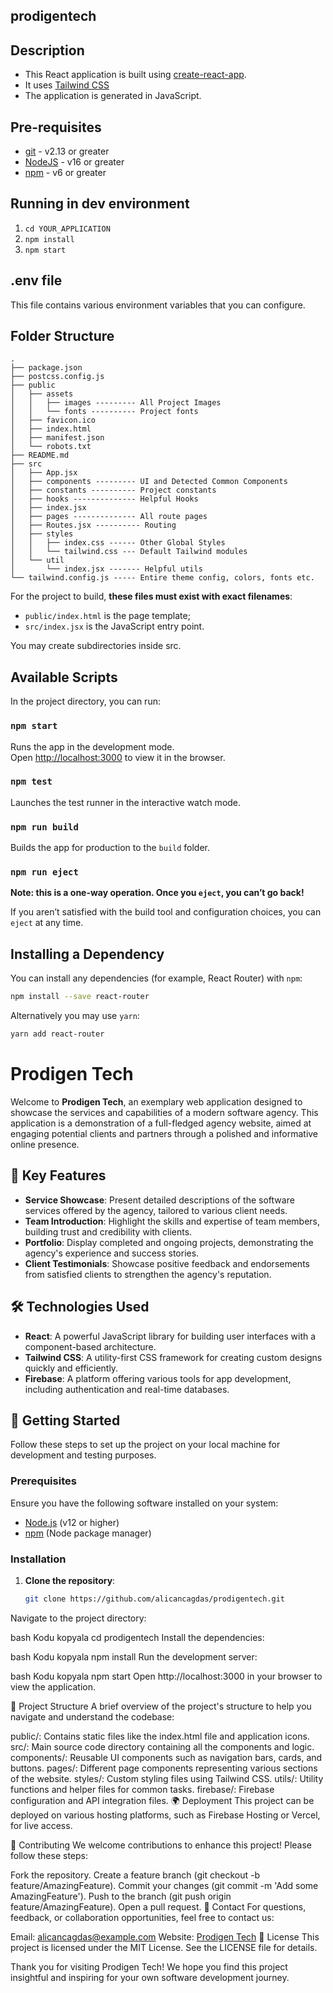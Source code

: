 ## prodigentech
## Description

- This React application is built using [create-react-app](https://create-react-app.dev/).
- It uses [Tailwind CSS](https://tailwindcss.com/)
- The application is generated in JavaScript.

## Pre-requisites

- [git](https://git-scm.com/) - v2.13 or greater
- [NodeJS](https://nodejs.org/en/) - v16 or greater
- [npm](https://www.npmjs.com/) - v6 or greater

## Running in dev environment

1. `cd YOUR_APPLICATION`
2. `npm install`
3. `npm start`

## .env file

This file contains various environment variables that you can configure.

## Folder Structure

```
.
├── package.json
├── postcss.config.js
├── public
│   ├── assets
│   │   ├── images --------- All Project Images
│   │   └── fonts ---------- Project fonts
│   ├── favicon.ico
│   ├── index.html
│   ├── manifest.json
│   └── robots.txt
├── README.md
├── src
│   ├── App.jsx
│   ├── components --------- UI and Detected Common Components
│   ├── constants ---------- Project constants
│   ├── hooks -------------- Helpful Hooks
│   ├── index.jsx
│   ├── pages -------------- All route pages
│   ├── Routes.jsx ---------- Routing
│   ├── styles
│   │   ├── index.css ------ Other Global Styles
│   │   └── tailwind.css --- Default Tailwind modules
│   └── util
│       └── index.jsx ------- Helpful utils
└── tailwind.config.js ----- Entire theme config, colors, fonts etc.
```

For the project to build, **these files must exist with exact filenames**:

- `public/index.html` is the page template;
- `src/index.jsx` is the JavaScript entry point.

You may create subdirectories inside src.

## Available Scripts

In the project directory, you can run:

### `npm start`

Runs the app in the development mode.<br>
Open [http://localhost:3000](http://localhost:3000) to view it in the browser.

### `npm test`

Launches the test runner in the interactive watch mode.<br>

### `npm run build`

Builds the app for production to the `build` folder.<br>

### `npm run eject`

**Note: this is a one-way operation. Once you `eject`, you can’t go back!**

If you aren’t satisfied with the build tool and configuration choices, you can `eject` at any time.

## Installing a Dependency

You can install any dependencies (for example, React Router) with `npm`:

```sh
npm install --save react-router
```

Alternatively you may use `yarn`:

```sh
yarn add react-router
```




# Prodigen Tech

Welcome to **Prodigen Tech**, an exemplary web application designed to showcase the services and capabilities of a modern software agency. This application is a demonstration of a full-fledged agency website, aimed at engaging potential clients and partners through a polished and informative online presence.

## 🌟 Key Features

- **Service Showcase**: Present detailed descriptions of the software services offered by the agency, tailored to various client needs.
- **Team Introduction**: Highlight the skills and expertise of team members, building trust and credibility with clients.
- **Portfolio**: Display completed and ongoing projects, demonstrating the agency's experience and success stories.
- **Client Testimonials**: Showcase positive feedback and endorsements from satisfied clients to strengthen the agency's reputation.

## 🛠️ Technologies Used

- **React**: A powerful JavaScript library for building user interfaces with a component-based architecture.
- **Tailwind CSS**: A utility-first CSS framework for creating custom designs quickly and efficiently.
- **Firebase**: A platform offering various tools for app development, including authentication and real-time databases.

## 🚀 Getting Started

Follow these steps to set up the project on your local machine for development and testing purposes.

### Prerequisites

Ensure you have the following software installed on your system:

- [Node.js](https://nodejs.org/) (v12 or higher)
- [npm](https://www.npmjs.com/) (Node package manager)

### Installation

1. **Clone the repository**:

   ```bash
   git clone https://github.com/alicancagdas/prodigentech.git
Navigate to the project directory:

bash
Kodu kopyala
cd prodigentech
Install the dependencies:

bash
Kodu kopyala
npm install
Run the development server:

bash
Kodu kopyala
npm start
Open http://localhost:3000 in your browser to view the application.

🔧 Project Structure
A brief overview of the project's structure to help you navigate and understand the codebase:

public/: Contains static files like the index.html file and application icons.
src/: Main source code directory containing all the components and logic.
components/: Reusable UI components such as navigation bars, cards, and buttons.
pages/: Different page components representing various sections of the website.
styles/: Custom styling files using Tailwind CSS.
utils/: Utility functions and helper files for common tasks.
firebase/: Firebase configuration and API integration files.
🌍 Deployment
This project can be deployed on various hosting platforms, such as Firebase Hosting or Vercel, for live access.

🤝 Contributing
We welcome contributions to enhance this project! Please follow these steps:

Fork the repository.
Create a feature branch (git checkout -b feature/AmazingFeature).
Commit your changes (git commit -m 'Add some AmazingFeature').
Push to the branch (git push origin feature/AmazingFeature).
Open a pull request.
📧 Contact
For questions, feedback, or collaboration opportunities, feel free to contact us:

Email: alicancagdas@example.com
Website: [Prodigen Tech](https://prodigentechweb.web.app/)
📜 License
This project is licensed under the MIT License. See the LICENSE file for details.

Thank you for visiting Prodigen Tech! We hope you find this project insightful and inspiring for your own software development journey.

